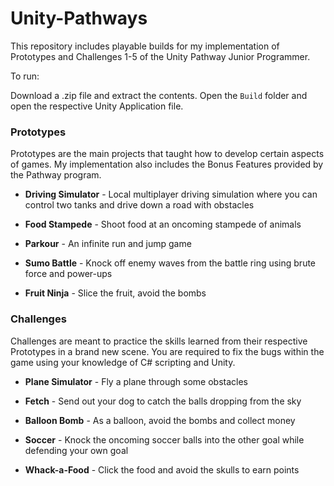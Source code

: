 # Unity-Pathways

This repository includes playable builds for my implementation of Prototypes and Challenges 1-5 of the Unity Pathway Junior Programmer.

To run:

Download a .zip file and extract the contents. Open the `Build` folder and open the respective Unity Application file.

### Prototypes

Prototypes are the main projects that taught how to develop certain aspects of games. My implementation also includes the Bonus Features provided by the Pathway program.

* **Driving Simulator** - Local multiplayer driving simulation where you can control two tanks and drive down a road with obstacles

* **Food Stampede** - Shoot food at an oncoming stampede of animals

* **Parkour** - An infinite run and jump game

* **Sumo Battle** - Knock off enemy waves from the battle ring using brute force and power-ups

* **Fruit Ninja** - Slice the fruit, avoid the bombs

### Challenges

Challenges are meant to practice the skills learned from their respective Prototypes in a brand new scene. You are required to fix the bugs within the game
using your knowledge of C# scripting and Unity.

* **Plane Simulator** - Fly a plane through some obstacles

* **Fetch** - Send out your dog to catch the balls dropping from the sky

* **Balloon Bomb** - As a balloon, avoid the bombs and collect money

* **Soccer** - Knock the oncoming soccer balls into the other goal while defending your own goal

* **Whack-a-Food** - Click the food and avoid the skulls to earn points
